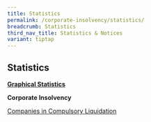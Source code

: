 ```yaml
---
title: Statistics
permalink: /corporate-insolvency/statistics/
breadcrumb: Statistics
third_nav_title: Statistics & Notices
variant: tiptap
---
```

<h2>Statistics</h2>
<p><strong><u>Graphical Statistics</u></strong>
</p>
<p><strong>Corporate Insolvency</strong>
</p>
<p><a href="/files/Companies_Liquidation_2024__Nov_.pdf" rel="noopener nofollow" target="_blank">Companies in Compulsory Liquidation</a>
</p>